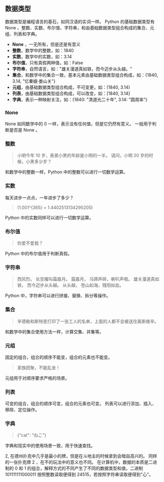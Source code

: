 ## 数据类型 ##
数据类型是编程语言的基石，如同汉语的实词一样。
Python 的基础数据类型有 None 、整数、实数、布尔值、字符串，和由基础数据类型组合构成的集合、元组、列表和字典。

- **None** ，一无所有，但是还是有意义
- **整数**，数学中的整数，如：1840
- **实数**，数学中的实数，如：3.14
- **布尔值**，只有真假两种值，如：False
- **字符串**，自然语言，如："雄关漫道真如铁，而今迈步从头越。"
- **集合**，和数学中的集合一致，基本元素由基础数据类型组合构成，如：{1840, 3.14, "忆秦娥·娄山关"}
- **元组**，由基础数据类型组合构成，不可变更，如：(1840, 3.14)
- **列表**，由基础数据类型组合构成，可以改变，如：[1840, 3.14]
- **字典**，表示一种映射关注，如：{1840: "清道光二十年", 3.14: "圆周率"}

### None ###
None 如同数学中的 0 一样，表示没有任何值，但是它仍然有意义。
一般用于判断是否是 None 。

### 整数 ###
> 小明今年 10 岁，表弟小黑的年龄是小明的一半。
> 请问，小明 20 岁的时候，小黑多少岁？

和数学中的整数一样，Python 中的整数可以进行一切数学运算。

### 实数 ###
每天进步一点点，一年进步了多少？

> \(1.001^{365} = 1.4402513134295205\)

Python 中的实数同样可以进行一切数学运算。

### 布尔值 ###
> 你爱不爱我？

Python 中的布尔值用于判断真假。

### 字符串 ###
> 西风烈，
> 长空雁叫霜晨月。
> 霜晨月，
> 马蹄声碎，喇叭声咽。
> 雄关漫道真如铁，
> 而今迈步从头越。
> 从头越，
> 苍山如海，残阳如血。

Python 中，字符串可以进行拼接、替换、拆分等操作。

### 集合 ###
> 辛德勒和斯特恩打印了一张工人的名单，上面的人都不会被送往奥斯维辛。

和数学中的集合使用方法一样，计算交集、并集等。

### 元组 ###
固定的组合，组合的顺序不能变，组合的元素也不能变。
> 家族团聚，不能乱坐！

元组用于对顺序要求严格的场景。

### 列表 ###
可变的组合，组合的顺序可变，组合的元素也可变。
列表可以进行添加、插入、移除、定位操作。

### 字典 ###
> {"cat": "ねこ"}

字典和现实中的使用场景一致，用于快速查找。

2, 在德州扑克中几乎是最小的牌，但是在斗地主的时候拿到会暗自高兴的。
同样的一张扑克牌 2 ，在不的玩法中的意义也不同。
在计算机中，数据的本质是二进制的 0 和 1 的组合，解释方式的不同产生了不同的数据类型和值，二进制 101111111000011 按照整数读取便得到 24515，若按照字符串读取便得到"心"。
